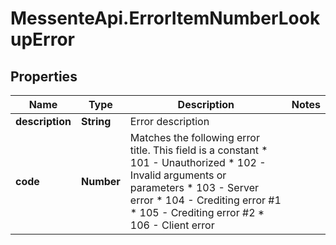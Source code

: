 # MessenteApi.ErrorItemNumberLookupError

## Properties

Name | Type | Description | Notes
------------ | ------------- | ------------- | -------------
**description** | **String** | Error description | 
**code** | **Number** | Matches the following error title.   This field is a constant  * 101 - Unauthorized * 102 - Invalid arguments or parameters * 103 - Server error * 104 - Crediting error #1 * 105 - Crediting error #2 * 106 - Client error | 


